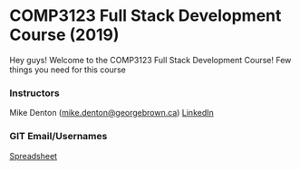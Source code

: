 # COMP3123 Full Stack Development Course (2019)

Hey guys! Welcome to the COMP3123 Full Stack Development Course! Few things you need for this course

### Instructors
Mike Denton (mike.denton@georgebrown.ca)  [LinkedIn](https://www.linkedin.com/in/mike-denton-1988597/)

### GIT Email/Usernames
[Spreadsheet](https://docs.google.com/spreadsheets/d/1ROY4cC5PtFphbCP7a_cngkQScMNsQ171C-cqGebL5gc/edit?usp=sharing) 
